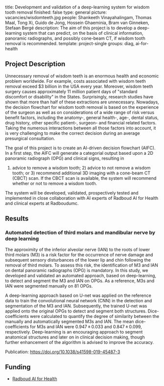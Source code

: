 title: Development and validation of a deep-learning system for wisdom tooth removal
finished: false 
type: general 
picture: vacancies/wisdomteeth.jpg 
people: Shankeeth Vinayahalingam, Thomas Maal, Tong Xi, Guido de Jong, Hossein Ghaeminia, Bram van Ginneken, Stefaan Bergé
description: The aim of this project is to develop a deep-learning system that can predict, on the basis of clinical information, panoramic radiographs, and possibly cone-beam CT, if wisdom tooth removal is recommended.
template: project-single 
groups: diag, ai-for-health

## Project Description

Unnecessary removal of wisdom teeth is an enormous health and economic problem worldwide. For example, costs associated with wisdom teeth removal exceed $3 billion in the USA every year. Moreover, wisdom teeth surgery causes approximately 11 million patient days of "standard discomfort or disability" in the States. Surprisingly, research studies have shown that more than half of these extractions are unnecessary. Nowadays, the decision flowchart for wisdom tooth removal is based on the experience of the surgeon as well as on considerations of a wide range of risk versus benefit factors, including the anatomy-, general health-, age-, dental status, drug history, other specific patient-, surgeon- and financial related factors. Taking the numerous interactions between all those factors into account, it is very challenging to make the correct decision during an average
presurgical consultation.

The goal of this project is to create an AI-driven decision flowchart (AIFC). In a first step, the AIFC will generate a categorial output based upon a 2D panoramic radiograph (OPG) and clinical signs, resulting in
1) advice to remove a wisdom tooth; 2) advice to not remove a wisdom tooth; or 3) recommend additional 3D imaging with a cone-beam CT (CBCT) scan. If the CBCT scan is available, the system will recommend whether or not to remove a wisdom tooth.

The system will be developed, validated, prospectively tested and implemented in close collaboration with AI experts of Radboud AI for Health and clinical experts at Radboudumc.

## Results

### Automated detection of third molars and mandibular nerve by deep learning

The approximity of the inferior alveolar nerve (IAN) to the roots of lower third molars (M3) is a risk factor for the occurrence of nerve damage and subsequent sensory disturbances of the lower lip and chin following the removal of third molars. To assess this risk, the identification of M3 and IAN on dental panoramic radiographs (OPG) is mandatory. In this study, we developed and validated an automated approach, based on deep-learning, to detect and segment the M3 and IAN on OPGs. As a reference, M3s and IAN were segmented manually on 81 OPGs. 

A deep-learning approach based on U-net was applied on the reference data to train the convolutional neural network (CNN) in the detection and segmentation of the M3 and IAN. Subsequently, the trained U-net was applied onto the original OPGs to detect and segment both structures. Dice-coefficients were calculated to quantify the degree of similarity between the manually and automatically segmented M3s and IAN. The mean dice-coefficients for M3s and IAN were 0.947 ± 0.033 and 0.847 ± 0.099, respectively. Deep-learning is an encouraging approach to segment anatomical structures and later on in clinical decision making, though further enhancement of the algorithm is advised to improve the accuracy.

Publication:
https://doi.org/10.1038/s41598-019-45487-3

## Funding
* [Radboud AI for Health](https://www.ai-for-health.nl/)
